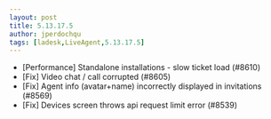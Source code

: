```yaml
---
layout: post
title: 5.13.17.5
author: jperdochqu
tags: [ladesk,LiveAgent,5.13.17.5]
---
```


- [Performance] Standalone installations - slow ticket load (#8610)
- [Fix] Video chat / call corrupted (#8605)
- [Fix] Agent info (avatar+name) incorrectly displayed in invitations (#8569)
- [Fix] Devices screen throws api request limit error (#8539)
